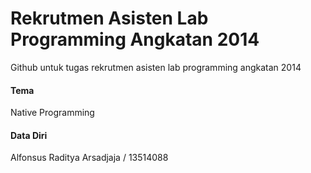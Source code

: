 # Rekrutmen Asisten Lab Programming Angkatan 2014

Github untuk tugas rekrutmen asisten lab programming angkatan 2014
#### Tema
Native Programming
#### Data Diri
Alfonsus Raditya Arsadjaja / 13514088

